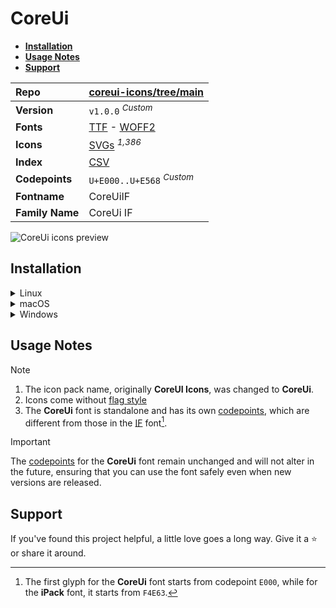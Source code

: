 # CoreUi

- [**Installation**](#installation)
- [**Usage Notes**](#usage-notes)
- [**Support**](#support)

| Repo            | [coreui-icons/tree/main](https://github.com/coreui/coreui-icons)                                                                                                            |
| :-------------- | :-------------------------------------------------------------------------------------------------------------------------------------------------------------------------- |
| **Version**     | `v1.0.0` <sup>_Custom_</sup>                                                                                                                                                |
| **Fonts**       | [TTF](https://raw.githubusercontent.com/iconicFonts/if/main/fonts/TTF/CoreUi.ttf) - [WOFF2](https://raw.githubusercontent.com/iconicFonts/if/main/fonts/WOFF2/CoreUi.woff2) |
| **Icons**       | [SVGs](https://github.com/iconicFonts/if/tree/main/packs/CoreUi/svgs) <sup>_1,386_</sup>                                                                                    |
| **Index**       | [CSV](https://github.com/iconicFonts/if/blob/main/indices/CoreUi.csv)                                                                                                       |
| **Codepoints**  | `U+E000..U+E568` <sup>_Custom_</sup>                                                                                                                                        |
| **Fontname**    | CoreUiIF                                                                                                                                                                    |
| **Family Name** | CoreUi IF                                                                                                                                                                   |

<picture>
  <source media="(prefers-color-scheme: dark)" srcset="https://raw.githubusercontent.com/iconicFonts/if/main/imgs/CoreUi_dark.png">
  <img alt="CoreUi icons preview" src="https://raw.githubusercontent.com/iconicFonts/if/main/imgs/CoreUi_light.png">
</picture>

## Installation

<details>

<summary>Linux</summary>

```sh
curl -o ~/.local/share/fonts/CoreUi.ttf https://raw.githubusercontent.com/iconicFonts/if/main/fonts/TTF/CoreUi.ttf
```

Refresh font cache:

```sh
fc-cache -f ~/.local/share/fonts
```

</details>

<details>

<summary>macOS</summary>

```sh
curl -o ~/Library/Fonts/CoreUi.ttf https://raw.githubusercontent.com/iconicFonts/if/main/fonts/TTF/CoreUi.ttf
```

</details>

<details>

<summary>Windows</summary>

```sh
curl -o C:\Windows\Fonts\CoreUi.ttf https://raw.githubusercontent.com/iconicFonts/if/main/fonts/TTF/CoreUi.ttf
```

</details>

## Usage Notes

> [!NOTE]
>
> 1. The icon pack name, originally **CoreUI Icons**, was changed to **CoreUi**.
> 2. Icons come without [flag style](https://github.com/coreui/coreui-icons/tree/main/svg/flag)
> 3. The **CoreUi** font is standalone and has its own [codepoints](https://github.com/iconicFonts/if/blob/main/indices/CoreUi.csv), which are different from those in the [IF](https://github.com/iconicFonts/if/blob/main/indices/if.csv) font[^1].

> [!IMPORTANT]
> The [codepoints](https://github.com/iconicFonts/if/blob/main/indices/CoreUi.csv) for the **CoreUi** font remain unchanged and will not alter in the future, ensuring that you can use the font safely even when new versions are released.

## Support

If you've found this project helpful, a little love goes a long way. Give it a :star: or share it around.

[^1]: The first glyph for the **CoreUi** font starts from codepoint `E000`, while for the **iPack** font, it starts from `F4E63`.
